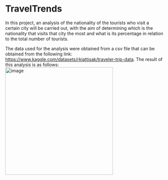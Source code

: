 # TravelTrends
In this project, an analysis of the nationality of the tourists who visit a certain city will be carried out, with the aim of determining which is the nationality that visits that city the most and what is its percentage in relation to the total number of tourists.

The data used for the analysis were obtained from a csv file that can be obtained from the following link: https://www.kaggle.com/datasets/rkiattisak/traveler-trip-data.
The result of this analysis is as follows: <img width="341" alt="image" src="https://user-images.githubusercontent.com/34241485/225908599-0685023a-955e-40af-9b53-4048f590ccdf.png">


